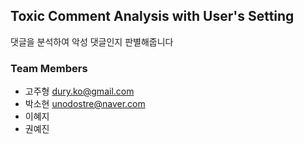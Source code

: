 ## Toxic Comment Analysis with User's Setting 
  댓글을 분석하여 악성 댓글인지 판별해줍니다

### Team Members
 - 고주형 <dury.ko@gmail.com>
 - 박소현 <unodostre@naver.com>
 - 이혜지
 - 권예진
